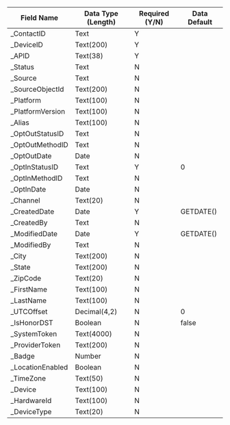 | Field Name       | Data Type (Length) | Required (Y/N) | Data Default |
|------------------|--------------------|----------------|--------------|
| _ContactID       | Text               | Y              |              |
| _DeviceID        | Text(200)          | Y              |              |
| _APID            | Text(38)           | Y              |              |
| _Status          | Text               | N              |              |
| _Source          | Text               | N              |              |
| _SourceObjectId  | Text(200)          | N              |              |
| _Platform        | Text(100)          | N              |              |
| _PlatformVersion | Text(100)          | N              |              |
| _Alias           | Text(100)          | N              |              |
| _OptOutStatusID  | Text               | N              |              |
| _OptOutMethodID  | Text               | N              |              |
| _OptOutDate      | Date               | N              |              |
| _OptInStatusID   | Text               | Y              | 0            |
| _OptInMethodID   | Text               | N              |              |
| _OptInDate       | Date               | N              |              |
| _Channel         | Text(20)           | N              |              |
| _CreatedDate     | Date               | Y              | GETDATE()    |
| _CreatedBy       | Text               | N              |              |
| _ModifiedDate    | Date               | Y              | GETDATE()    |
| _ModifiedBy      | Text               | N              |              |
| _City            | Text(200)          | N              |              |
| _State           | Text(200)          | N              |              |
| _ZipCode         | Text(20)           | N              |              |
| _FirstName       | Text(100)          | N              |              |
| _LastName        | Text(100)          | N              |              |
| _UTCOffset       | Decimal(4,2)       | N              | 0            |
| _IsHonorDST      | Boolean            | N              | false        |
| _SystemToken     | Text(4000)         | N              |              |
| _ProviderToken   | Text(200)          | N              |              |
| _Badge           | Number             | N              |              |
| _LocationEnabled | Boolean            | N              |              |
| _TimeZone        | Text(50)           | N              |              |
| _Device          | Text(100)          | N              |              |
| _HardwareId      | Text(100)          | N              |              |
| _DeviceType      | Text(20)           | N              |              |
